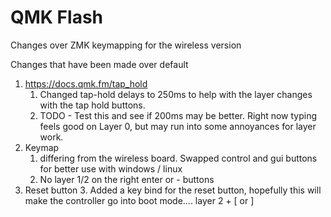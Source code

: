 # QMK Flash

Changes over ZMK keymapping for the wireless version

Changes that have been made over default
1. <https://docs.qmk.fm/tap_hold>
	1. Changed tap-hold delays to 250ms to help with the layer changes with the tap hold buttons.
	1. TODO - Test this and see if 200ms may be better. Right now typing feels good on Layer 0, but may run into some annoyances for layer work.
2. Keymap
	1. differing from the wireless board. Swapped control and gui buttons for better use with windows / linux
	1. No layer 1/2 on the right enter or - buttons
3. Reset button
	3. Added a key bind for the reset button, hopefully this will make the controller go into boot mode.... layer 2 + [ or ]